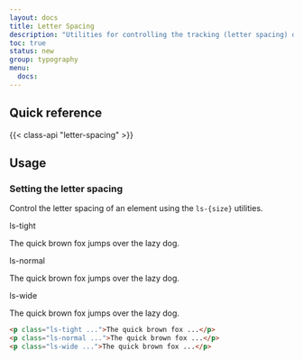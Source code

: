 ```yaml
---
layout: docs
title: Letter Spacing
description: "Utilities for controlling the tracking (letter spacing) of an element."
toc: true
status: new
group: typography
menu:
  docs:    
---
```


## Quick reference

{{< class-api "letter-spacing" >}}

## Usage

### Setting the letter spacing

Control the letter spacing of an element using the `ls-{size}` utilities.

<div class="bd-example flex-column d-flex gap-2">
  <span>ls-tight</span>
  <p class="ls-tight fw-semibold fs-5">The quick brown fox jumps over the lazy dog.</p>
  <span>ls-normal</span>
  <p class="ls-normal fw-semibold fs-5">The quick brown fox jumps over the lazy dog.</p>
  <span>ls-wide</span>
  <p class="ls-wide fw-semibold fs-5">The quick brown fox jumps over the lazy dog.</p>
</div>

```html
<p class="ls-tight ...">The quick brown fox ...</p>
<p class="ls-normal ...">The quick brown fox ...</p>
<p class="ls-wide ...">The quick brown fox ...</p>
```